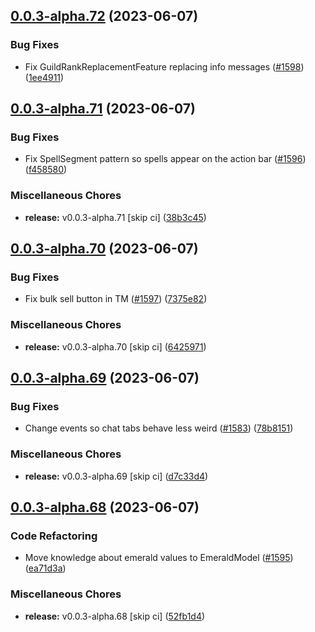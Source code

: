 ## [0.0.3-alpha.72](https://github.com/Wynntils/Artemis/compare/v0.0.3-alpha.71...v0.0.3-alpha.72) (2023-06-07)


### Bug Fixes

* Fix GuildRankReplacementFeature replacing info messages ([#1598](https://github.com/Wynntils/Artemis/issues/1598)) ([1ee4911](https://github.com/Wynntils/Artemis/commit/1ee4911a15c1542e321066f0b3785c69be699699))

## [0.0.3-alpha.71](https://github.com/Wynntils/Artemis/compare/v0.0.3-alpha.70...v0.0.3-alpha.71) (2023-06-07)


### Bug Fixes

* Fix SpellSegment pattern so spells appear on the action bar ([#1596](https://github.com/Wynntils/Artemis/issues/1596)) ([f458580](https://github.com/Wynntils/Artemis/commit/f458580df84c33e196c3131e7fc2799b7df65ccc))


### Miscellaneous Chores

* **release:** v0.0.3-alpha.71 [skip ci] ([38b3c45](https://github.com/Wynntils/Artemis/commit/38b3c453b7f98b97a992774cc9edcb12f16e4195))

## [0.0.3-alpha.70](https://github.com/Wynntils/Artemis/compare/v0.0.3-alpha.69...v0.0.3-alpha.70) (2023-06-07)


### Bug Fixes

* Fix bulk sell button in TM ([#1597](https://github.com/Wynntils/Artemis/issues/1597)) ([7375e82](https://github.com/Wynntils/Artemis/commit/7375e82dfd2300a38de84a8b408a94c838d23a03))


### Miscellaneous Chores

* **release:** v0.0.3-alpha.70 [skip ci] ([6425971](https://github.com/Wynntils/Artemis/commit/6425971a5c802dcb7bf226eff79ab1992cc5f057))

## [0.0.3-alpha.69](https://github.com/Wynntils/Artemis/compare/v0.0.3-alpha.68...v0.0.3-alpha.69) (2023-06-07)


### Bug Fixes

* Change events so chat tabs behave less weird ([#1583](https://github.com/Wynntils/Artemis/issues/1583)) ([78b8151](https://github.com/Wynntils/Artemis/commit/78b8151b252bd1e296af0d17d60c970045cbdfe3))


### Miscellaneous Chores

* **release:** v0.0.3-alpha.69 [skip ci] ([d7c33d4](https://github.com/Wynntils/Artemis/commit/d7c33d402f0ae98a0b8ba116f5112f845bcc0a20))

## [0.0.3-alpha.68](https://github.com/Wynntils/Artemis/compare/v0.0.3-alpha.67...v0.0.3-alpha.68) (2023-06-07)


### Code Refactoring

* Move knowledge about emerald values to EmeraldModel ([#1595](https://github.com/Wynntils/Artemis/issues/1595)) ([ea71d3a](https://github.com/Wynntils/Artemis/commit/ea71d3a5e5bf9352b26242bcff3c7ff5a09b6683))


### Miscellaneous Chores

* **release:** v0.0.3-alpha.68 [skip ci] ([52fb1d4](https://github.com/Wynntils/Artemis/commit/52fb1d4da517f6f326cb184065d827d1c0743d24))

